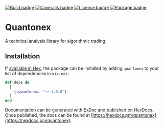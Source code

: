 [![Build badge](https://img.shields.io/github/workflow/status/maikroempagel/quantonex/ElixirCI?label=Build)](https://github.com/maikroempagel/quantonex/actions?query=workflow%3AElixirCI)
[![Coveralls badge](https://img.shields.io/coveralls/github/maikroempagel/quantonex)](https://coveralls.io/github/maikroempagel/quantonex)
[![License badge](https://img.shields.io/github/license/maikroempagel/quantonex)](https://github.com/maikroempagel/quantonex/blob/master/LICENSE.txt)
[![Package badge](https://img.shields.io/hexpm/v/quantonex)](https://hex.pm/packages/quantonex)
# Quantonex

A technical analysis library for algorithmic trading.

## Installation

If [available in Hex](https://hex.pm/docs/publish), the package can be installed
by adding `quantonex` to your list of dependencies in `mix.exs`:

```elixir
def deps do
  [
    {:quantonex, "~> 1.0.0"}
  ]
end
```

Documentation can be generated with [ExDoc](https://github.com/elixir-lang/ex_doc)
and published on [HexDocs](https://hexdocs.pm). Once published, the docs can
be found at [https://hexdocs.pm/quantonex](https://hexdocs.pm/quantonex).
